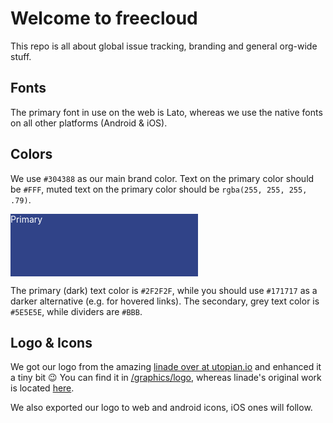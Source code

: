 # Welcome to freecloud

This repo is all about global issue tracking, branding and general org-wide stuff.

## Fonts

The primary font in use on the web is Lato, whereas we use the native fonts on all other platforms (Android & iOS).

## Colors

We use `#304388` as our main brand color. Text on the primary color should be `#FFF`, muted text on the primary color should be `rgba(255, 255, 255, .79)`.
<div style="background: #304388; width: 300px; height: 100px; color: #fff">Primary</div>

The primary (dark) text color is `#2F2F2F`, while you should use `#171717` as a darker alternative (e.g. for hovered links). The secondary, grey text color is `#5E5E5E`, while dividers are `#BBB`.

## Logo & Icons

We got our logo from the amazing [linade over at utopian.io](https://utopian.io/@linade) and enhanced it a tiny bit 😉
You can find it in [/graphics/logo](https://github.com/freecloudio/meta/tree/master/graphics/logo), whereas linade's original work is located [here](https://utopian.io/utopian-io/@linade/logo-design-for-freecloud).

We also exported our logo to web and android icons, iOS ones will follow.
